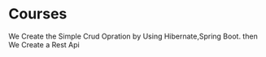 # Courses
We Create the Simple Crud Opration by Using Hibernate,Spring Boot.
then We Create a Rest Api
